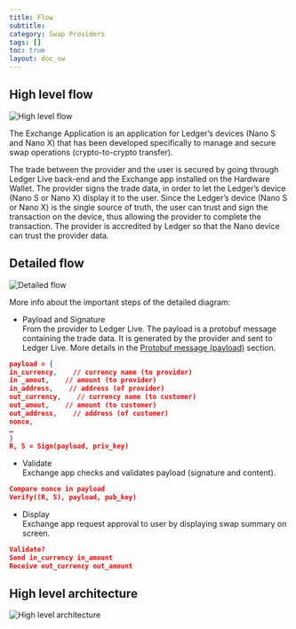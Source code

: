 ```yaml
---
title: Flow
subtitle:
category: Swap Providers
tags: []
toc: true
layout: doc_sw
---
```


## High level flow

![High level flow](../images/high-level-flow.png "High level flow")

The Exchange Application is an application for Ledger’s devices (Nano S and Nano X) that has been developed specifically to manage and secure swap operations (crypto-to-crypto transfer). 

The trade between the provider and the user is secured by going through Ledger Live back-end and the Exchange app installed on the Hardware Wallet. The provider signs the trade data, in order to let the Ledger’s device (Nano S or Nano X) display it to the user. Since the Ledger’s device (Nano S or Nano X)  is the single source of truth, the user can trust and sign the transaction on the device, thus allowing the provider to complete the transaction. The provider is accredited by Ledger so that the Nano device can trust the provider data.

## Detailed flow

![Detailed flow](../images/detailed-flow.png "Detailed flow")

More info about the important steps of the detailed diagram:

- Payload and Signature <br>
From the provider to Ledger Live. The payload is a protobuf message containing the trade data. It is generated by the provider and sent to Ledger Live. More details in the [Protobuf message (payload)](../how-to/#protobuf-message-payload) section. <br>
```json
payload = { 
in_currency,    // currency name (to provider)
in _amout,    // amount (to provider)
in_address,    // address (of provider)
out_currency,    // currency name (to customer)
out_amout,    // amount (to customer)
out_address,    // address (of customer) 
nonce,
…
}
R, S = Sign(payload, priv_key)
```

- Validate <br>
Exchange app checks and validates payload (signature and content). <br>
```json
Compare nonce in payload 
Verify((R, S), payload, pub_key)
```

- Display <br>
Exchange app request approval to user by displaying swap summary on screen. <br>
```json
Validate?
Send in_currency in_amount
Receive out_currency out_amount
```

## High level architecture 

![High level architecture](../images/high-level-architecture.png "High level architecture")

